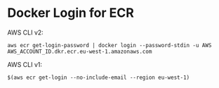 # Docker Login for ECR

AWS CLI v2:

```
aws ecr get-login-password | docker login --password-stdin -u AWS AWS_ACCOUNT_ID.dkr.ecr.eu-west-1.amazonaws.com
```

AWS CLI v1:

```
$(aws ecr get-login --no-include-email --region eu-west-1)
```
